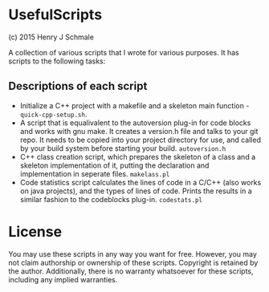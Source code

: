 # UsefulScripts
(c) 2015 Henry J Schmale

A collection of various scripts that I wrote for various purposes.
It has scripts to the following tasks:

## Descriptions of each script
* Initialize a C++ project with a makefile and a skeleton main 
  function - `quick-cpp-setup.sh`.
* A script that is equalivalent to the autoversion plug-in for
  code blocks and works with gnu make. It creates a version.h file
  and talks to your git repo. It needs to be copied
  into your project directory for use, and called by your build system
  before starting your build. `autoversion.h`
* C++ class creation script, which prepares the skeleton of a class and
  a skeleton implementation of it, putting the declaration and implementation
  in seperate files. `makelass.pl`
* Code statistics script calculates the lines of code in a C/C++ (also works
  on java projects), and the types of lines of code. Prints the results in a
  similar fashion to the codeblocks plug-in. `codestats.pl`

# License
You may use these scripts in any way you want for free. However, you
may not claim authorship or ownership of these scripts. Copyright
is retained by the author. Additionally, there is no warranty
whatsoever for these scripts, including any implied warranties.
